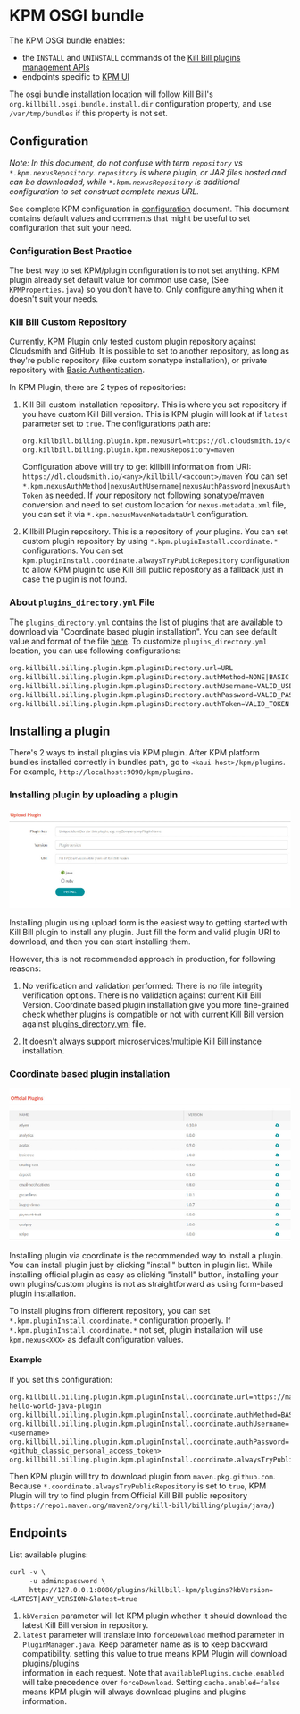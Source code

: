 # KPM OSGI bundle

The KPM OSGI bundle enables:

* the `INSTALL` and `UNINSTALL` commands of the [Kill Bill plugins management APIs](https://github.com/killbill/killbill-docs/blob/v3/userguide/tutorials/plugin_management.adoc)
* endpoints specific to [KPM UI](https://github.com/killbill/killbill-kpm-ui)

The osgi bundle installation location will follow Kill Bill's `org.killbill.osgi.bundle.install.dir` configuration property, 
and use `/var/tmp/bundles` if this property is not set.

## Configuration

_Note: In this document, do not confuse with term `repository` vs `*.kpm.nexusRepository`. `repository` is where plugin, 
or JAR files hosted and can be downloaded, while `*.kpm.nexusRepository` is additional configuration to set construct 
complete nexus URL._

See complete KPM configuration in [configuration](CONFIGURATION.md) document. This document contains default values and 
comments that might be useful to set configuration that suit your need.

### Configuration Best Practice

The best way to set KPM/plugin configuration is to not set anything. KPM plugin already set default value for common use 
case, (See `KPMProperties.java`) so you don't have to. Only configure anything when it doesn't suit your needs.

### Kill Bill Custom Repository

Currently, KPM Plugin only tested custom plugin repository against Cloudsmith and GitHub. It is possible to set to
another repository, as long as they're public repository (like custom sonatype installation), or private
repository with [Basic Authentication](https://en.wikipedia.org/wiki/Basic_access_authentication).

In KPM Plugin, there are 2 types of repositories:

1. Kill Bill custom installation repository. This is where you set repository if you have custom Kill Bill version. 
   This is KPM plugin will look at if `latest` parameter set to `true`. 
   The configurations path are:
   ```properties
   org.killbill.billing.plugin.kpm.nexusUrl=https://dl.cloudsmith.io/<any>/killbill/<account>
   org.killbill.billing.plugin.kpm.nexusRepository=maven
   ```
   Configuration above will try to get killbill information from URI: `https://dl.cloudsmith.io/<any>/killbill/<account>/maven`
   You can set `*.kpm.nexusAuthMethod|nexusAuthUsername|nexusAuthPassword|nexusAuthToken` as needed. If your repository 
   not following sonatype/maven conversion and need to set custom location for  `nexus-metadata.xml` file, you can set 
   it via `*.kpm.nexusMavenMetadataUrl` configuration.

2. Killbill Plugin repository. This is a repository of your plugins. You can set custom plugin repository by using 
   `*.kpm.pluginInstall.coordinate.*` configurations. You can set `kpm.pluginInstall.coordinate.alwaysTryPublicRepository` 
   configuration to allow KPM plugin to use Kill Bill public repository as a fallback just in case the plugin is not found. 

### About `plugins_directory.yml` File

The `plugins_directory.yml` contains the list of plugins that are available to download via "Coordinate based plugin installation". 
You can see default value and format of the file 
[here](https://raw.githubusercontent.com/killbill/killbill-cloud/master/kpm/lib/kpm/plugins_directory.yml). To customize 
`plugins_directory.yml` location, you can use following configurations:

```properties
org.killbill.billing.plugin.kpm.pluginsDirectory.url=URL
org.killbill.billing.plugin.kpm.pluginsDirectory.authMethod=NONE|BASIC|TOKEN
org.killbill.billing.plugin.kpm.pluginsDirectory.authUsername=VALID_USERNAME
org.killbill.billing.plugin.kpm.pluginsDirectory.authPassword=VALID_PASSWORD
org.killbill.billing.plugin.kpm.pluginsDirectory.authToken=VALID_TOKEN
```


## Installing a plugin

There's 2 ways to install plugins via KPM plugin. After KPM platform bundles installed correctly in bundles path, go to
`<kaui-host>/kpm/plugins`. For example, `http://localhost:9090/kpm/plugins`. 

### Installing plugin by uploading a plugin

![Upload plugin](assets/img/upload-plugins.jpg "Upload plugin")

Installing plugin using upload form is the easiest way to getting started with Kill Bill plugin to install any plugin. 
Just fill the form and valid plugin URI to download, and then you can start installing them.

However, this is not recommended approach in production, for following reasons:

1. No verification and validation performed: There is no file integrity verification options. There is no validation 
   against current Kill Bill Version. Coordinate based plugin installation give you more fine-grained check whether 
   plugins is compatible or not with current Kill Bill version against 
   [plugins_directory.yml](https://raw.githubusercontent.com/killbill/killbill-cloud/master/kpm/lib/kpm/plugins_directory.yml) file.

2. It doesn't always support microservices/multiple Kill Bill instance installation.

### Coordinate based plugin installation

![Coordinate based installation](assets/img/coordinate-install.jpg "Coordinate based installation")

Installing plugin via coordinate is the recommended way to install a plugin. You can install plugin just by clicking 
"install" button in plugin list. While installing official plugin as easy as clicking "install" button, installing 
your own plugins/custom plugins is not as straightforward as using form-based plugin installation. 

To install plugins from different repository, you can set `*.kpm.pluginInstall.coordinate.*` configuration properly. If 
`*.kpm.pluginInstall.coordinate.*` not set, plugin installation will use `kpm.nexus<XXX>` as default configuration values.

#### Example

If you set this configuration:

```properties
org.killbill.billing.plugin.kpm.pluginInstall.coordinate.url=https://maven.pkg.github.com/xsalefter/killbill-hello-world-java-plugin
org.killbill.billing.plugin.kpm.pluginInstall.coordinate.authMethod=BASIC
org.killbill.billing.plugin.kpm.pluginInstall.coordinate.authUsername=<username>
org.killbill.billing.plugin.kpm.pluginInstall.coordinate.authPassword=<github_classic_personal_access_token>
org.killbill.billing.plugin.kpm.pluginInstall.coordinate.alwaysTryPublicRepository=true
```

Then KPM plugin will try to download plugin from `maven.pkg.github.com`. Because `*.coordinate.alwaysTryPublicRepository` 
is set to `true`, KPM Plugin will try to find plugin from Official Kill Bill public repository 
(`https://repo1.maven.org/maven2/org/kill-bill/billing/plugin/java/`)

## Endpoints

List available plugins:

```
curl -v \
     -u admin:password \
     http://127.0.0.1:8080/plugins/killbill-kpm/plugins?kbVersion=<LATEST|ANY_VERSION>&latest=true
```

1. `kbVersion` parameter will let KPM plugin whether it should download the latest Kill Bill version in repository. 
2. `latest` parameter will translate into `forceDownload` method parameter in `PluginManager.java`. Keep parameter name 
   as is to keep backward compatibility. setting this value to true means KPM Plugin will download plugins/plugins  
   information in each request. Note that `availablePlugins.cache.enabled` will take precedence over `forceDownload`. 
   Setting `cache.enabled=false` means KPM plugin will always download plugins and plugins information.
